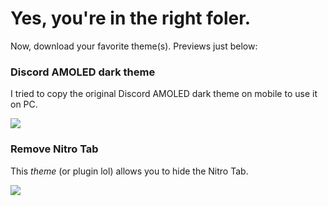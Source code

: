 # Yes, you're in the right foler.

Now, download your favorite theme(s). Previews just below:

### Discord AMOLED dark theme

I tried to copy the original Discord AMOLED dark theme on mobile to use it on PC.

<img src="https://media.discordapp.net/attachments/644206156415238221/677595472709419029/unknown.png">

### Remove Nitro Tab

This *theme* (or plugin lol) allows you to hide the Nitro Tab.

<img src="https://media.discordapp.net/attachments/644206156415238221/677568115411779587/unknown.png">
